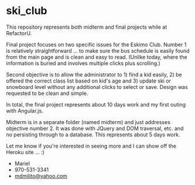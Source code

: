 # ski_club

This repository represents both midterm and final projects while at RefactorU.  

Final project focuses on two specific issues for the Eskimo Club. Number 1 is relatively straightforward ... to make sure the bus schedule is easily found from the main page and is clean and easy to read. (Unlike today, where the information is buried and involves multiple clicks plus scrolling.)

Second objective is to allow the administrator to 1) find a kid easily, 2) be offered the correct class list based on kid's age and 3) update ski or snowboard level without any additional clicks to select or save.  Design was requested to be clean and simple.

In total, the final project represents about 10 days work and my first outing with Angular.js.

Midterm is in a separate folder (named midterm) and just addresses objective number 2. It was done with JQuery and DOM traversal, etc. and no persisting through to a database. This represents about 5 days work.

Let me know if you're interested in seeing more and I can show off the Heroku site ... :)

- Mariel
- 970-531-3341
- mdmilito@yahoo.com
